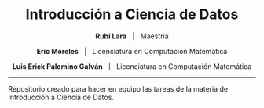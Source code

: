 <div align="center">

<h1 style="font-size:28px;">Introducción a Ciencia de Datos</h1>

<!-- Por favor completen los datos como nombte completo y si es correcta la licenciatura o maestria en que -->
<p><b>Rubí Lara</b> &nbsp;&nbsp;|&nbsp;&nbsp; Maestria</p>
<p><b>Eric Moreles</b> &nbsp;&nbsp;|&nbsp;&nbsp; Licenciatura en Computación Matemática</p>
<p><b>Luis Erick Palomino Galván</b> &nbsp;&nbsp;|&nbsp;&nbsp; Licenciatura en Computación Matemática</p>

<hr>

</div>

<p>Repositorio creado para hacer en equipo las tareas de la materia de Introducción a Ciencia de Datos.</p>
